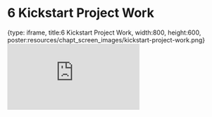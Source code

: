 # 6 Kickstart Project Work
 
{type: iframe, title:6 Kickstart Project Work, width:800, height:600, poster:resources/chapt_screen_images/kickstart-project-work.png}
![](http://science.c-moor.org/CURE-MicrobialMysteries/kickstart-project-work.html)
 

 
